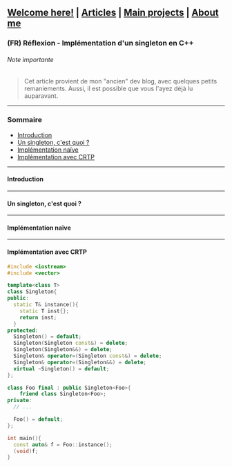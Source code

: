 ## [Welcome here!](https://vpenando.github.io) | [Articles](https://vpenando.github.io/articles.html) | [Main projects](https://vpenando.github.io/projects.html) | [About me](https://vpenando.github.io/about.html)

### (FR) Réflexion - Implémentation d'un singleton en C++

###### Note importante
> Cet article provient de mon "ancien" dev blog, avec quelques petits remaniements. Aussi, il est possible que vous l'ayez déjà lu auparavant.

---

### Sommaire
* [Introduction](#introduction)
* [Un singleton, c'est quoi ?](#singleton)
* [Implémentation naïve](#implementation_naive)
* [Implémentation avec CRTP](#implementation_crtp)

---

#### <a name="singleton">Introduction</a>

---

#### <a name="singleton">Un singleton, c'est quoi ?</a>

---

#### <a name="implementation_naive">Implémentation naïve</a>

---

#### <a name="implementation_crtp">Implémentation avec CRTP</a>

```cpp
#include <iostream>
#include <vector>

template<class T>
class Singleton{
public:
  static T& instance(){
    static T inst{};
    return inst;
  }
protected:
  Singleton() = default;
  Singleton(Singleton const&) = delete;
  Singleton(Singleton&&) = delete;
  Singleton& operator=(Singleton const&) = delete;
  Singleton& operator=(Singleton&&) = delete;
  virtual ~Singleton() = default;
};

class Foo final : public Singleton<Foo>{
    friend class Singleton<Foo>;
private:
  // ...

  Foo() = default;
};

int main(){
  const auto& f = Foo::instance();
  (void)f;
}
```
